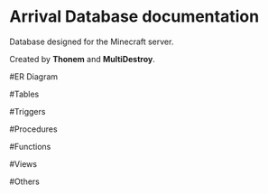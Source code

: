 # Arrival Database documentation
 Database designed for the Minecraft server.

Created by **Thonem** and **MultiDestroy**.

#ER Diagram


#Tables


#Triggers


#Procedures


#Functions


#Views


#Others
